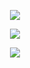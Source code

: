 <p align="center">
  <img src="https://github-readme-stats.vercel.app/api?username=hellodda&show_icons=true&theme=blueberry&hide_title=true&card_width=550" />
</p>

<p align="center">
  <img src="https://streak-stats.demolab.com?user=hellodda&theme=blueberry&card_width=551" />
</p>

<p align="center">
  <img src="https://github-readme-stats.vercel.app/api/top-langs/?username=hellodda&layout=compact&theme=blueberry&card_width=551" />
</p>
